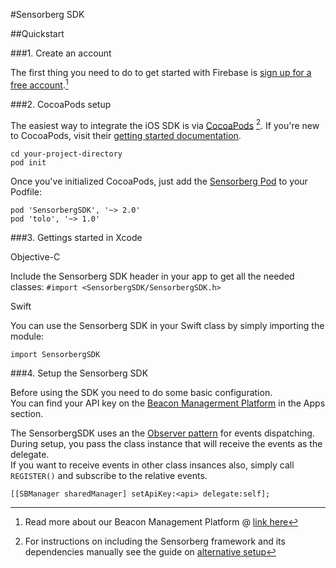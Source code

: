 #Sensorberg SDK

##Quickstart

###1. Create an account

The first thing you need to do to get started with Firebase is [sign up for a free account](https://manage.sensorberg.com/#/signup).[^1]  

[^1]: Read more about our Beacon Management Platform @ [link here](https://link)

###2. CocoaPods setup

The easiest way to integrate the iOS SDK is via [CocoaPods](https://cocoapods.org/) [^2]. If you're new to CocoaPods, visit their [getting started documentation](https://guides.cocoapods.org/using/getting-started.html). 

````
cd your-project-directory    
pod init
````

Once you've initialized CocoaPods, just add the [Sensorberg Pod](https://cocoapods.org/pods/SensorbergSDK) to your Podfile:

````
pod 'SensorbergSDK', '~> 2.0'
pod 'tolo', '~> 1.0'
````
[^2]: For instructions on including the Sensorberg framework and its dependencies manually see the guide on [alternative setup](http://link)

###3. Gettings started in Xcode

Objective-C

Include the Sensorberg SDK header in your app to get all the needed classes:
`#import <SensorbergSDK/SensorbergSDK.h>`

Swift

You can use the Sensorberg SDK in your Swift class by simply importing the module:

`import SensorbergSDK`


###4. Setup the Sensorberg SDK

Before using the SDK you need to do some basic configuration.  
You can find your API key on the [Beacon Managerment Platform](https://manage.sensorberg.com) in the Apps section.

The SensorbergSDK uses an the [Observer pattern](http://codentrick.com/observer-pattern-in-mobile-eventbus-and-notificationcenter/) for events dispatching.  
During setup, you pass the class instance that will receive the events as the delegate.  
If you want to receive events in other class insances also, simply call `REGISTER()` and subscribe to the relative events.  

`[[SBManager sharedManager] setApiKey:<api> delegate:self];`
